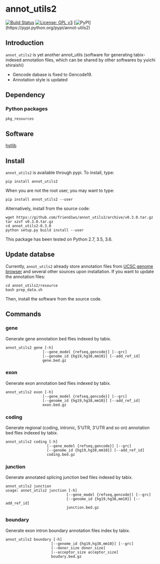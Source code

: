 # annot_utils2

[![Build Status](https://travis-ci.org/friend1ws/annot_utils2.svg?branch=master)](https://travis-ci.org/friend1ws/annot_utils2)
[![License: GPL v3](https://img.shields.io/badge/License-GPL%20v3-blue.svg)](https://www.gnu.org/licenses/gpl-3.0)
[![PyPI](https://img.shields.io/pypi/v/annot-utils2.svg?)](https://pypi.python.org/pypi/annot-utils2)


## Introduction
`annot_utils2` is yet another annot_utils (software for generating tabix-indexed annotation files, which can be shared by other softwares by yuichi shiraishi)

- Gencode dabase is fixed to Gencode19.
- Annotation style is updated

## Dependency

### Python packages

`pkg_resources`

## Software

[hstlib](http://www.htslib.org)

## Install

``annot_utils2`` is available through pypi. 
To install, type:
```
pip install annot_utils2 
```
When you are not the root user, you may want to type:
```
pip install annot_utils2 --user
```

Alternatively, install from the source code:
```
wget https://github.com/friend1ws/annot_utils2/archive/v0.3.0.tar.gz
tar xzvf v0.3.0.tar.gz 
cd annot_utils2-0.3.0
python setup.py build install --user
```

This package has been tested on Python 2.7, 3.5, 3.6.

## Update databse
Currently, `annot_utils2` already store annotation files from [UCSC genome browser](https://genome.ucsc.edu) and several other sources upon installation.
If you want to update the annotation files:
```
cd annot_utils2/resource
bash prep_data.sh
```
Then, install the software from the source code.

## Commands

### gene

Generate gene annotation bed flies indexed by tabix.

```
annot_utils2 gene [-h] 
                 [--gene_model {refseq,gencode}] [--grc]
                 [--genome_id {hg19,hg38,mm10}] [--add_ref_id]
                 gene.bed.gz
```


### exon

Generate exon annotation bed flies indexed by tabix.


```
annot_utils2 exon [-h] 
                 [--gene_model {refseq,gencode}] [--grc]
                 [--genome_id {hg19,hg38,mm10}] [--add_ref_id]
                 exon.bed.gz
```


### coding

Generate regional (coding, intronic, 5'UTR, 3'UTR and so on) annotation bed flies indexed by tabix.

```
annot_utils2 coding [-h] 
                   [--gene_model {refseq,gencode}] [--grc]
                   [--genome_id {hg19,hg38,mm10}] [--add_ref_id]
                   coding.bed.gz
```

### junction

Generate annotated splicing junction bed files indexed by tabix.

```
annot_utils2 junction
usage: annot_utils2 junction [-h] 
                            [--gene_model {refseq,gencode}] [--grc]
                            [--genome_id {hg19,hg38,mm10}] [--add_ref_id]
                            junction.bed.gz
```

### boundary


Generate exon intron boundary annotation files index by tabix.

```
annot_utils2 boundary [-h] 
                     [--genome_id {hg19,hg38,mm10}] [--grc]
                     [--donor_size donor_size]
                     [--acceptor_size acceptor_size]
                     boudary.bed.gz
```

